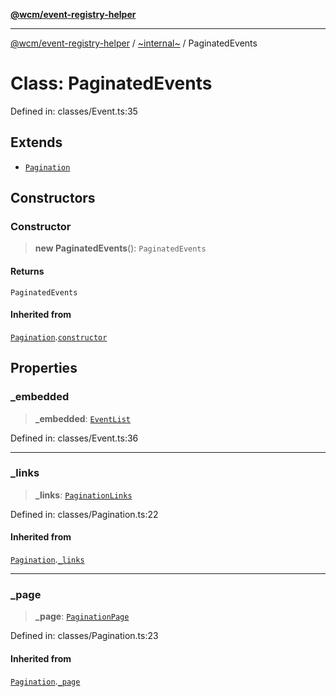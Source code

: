 [**@wcm/event-registry-helper**](../../README.md)

***

[@wcm/event-registry-helper](../../globals.md) / [~internal~](../README.md) / PaginatedEvents

# Class: PaginatedEvents

Defined in: classes/Event.ts:35

## Extends

- [`Pagination`](Pagination.md)

## Constructors

### Constructor

> **new PaginatedEvents**(): `PaginatedEvents`

#### Returns

`PaginatedEvents`

#### Inherited from

[`Pagination`](Pagination.md).[`constructor`](Pagination.md#constructor)

## Properties

### \_embedded

> **\_embedded**: [`EventList`](EventList.md)

Defined in: classes/Event.ts:36

***

### \_links

> **\_links**: [`PaginationLinks`](PaginationLinks.md)

Defined in: classes/Pagination.ts:22

#### Inherited from

[`Pagination`](Pagination.md).[`_links`](Pagination.md#_links)

***

### \_page

> **\_page**: [`PaginationPage`](PaginationPage.md)

Defined in: classes/Pagination.ts:23

#### Inherited from

[`Pagination`](Pagination.md).[`_page`](Pagination.md#_page)
